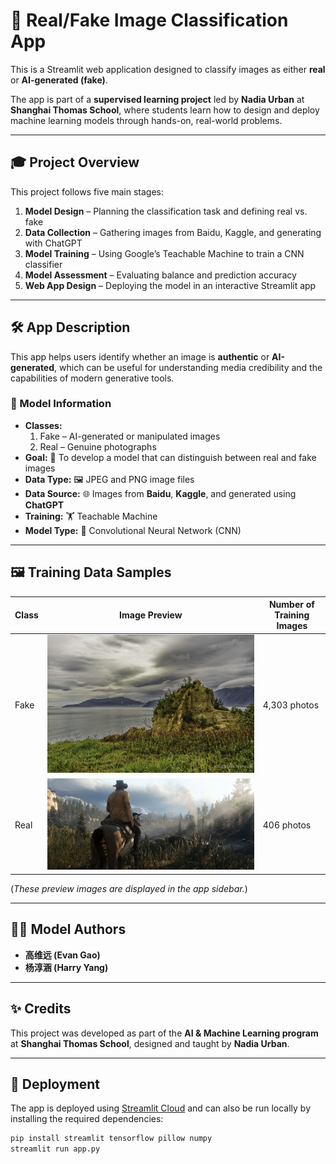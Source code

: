 # 🧠 Real/Fake Image Classification App

This is a Streamlit web application designed to classify images as either **real** or **AI-generated (fake)**.

The app is part of a **supervised learning project** led by **Nadia Urban** at **Shanghai Thomas School**, where students learn how to design and deploy machine learning models through hands-on, real-world problems.

---

## 🎓 Project Overview

This project follows five main stages:

1. **Model Design** – Planning the classification task and defining real vs. fake  
2. **Data Collection** – Gathering images from Baidu, Kaggle, and generating with ChatGPT  
3. **Model Training** – Using Google’s Teachable Machine to train a CNN classifier  
4. **Model Assessment** – Evaluating balance and prediction accuracy  
5. **Web App Design** – Deploying the model in an interactive Streamlit app

---

## 🛠️ App Description

This app helps users identify whether an image is **authentic** or **AI-generated**, which can be useful for understanding media credibility and the capabilities of modern generative tools.

### 🧾 Model Information
- **Classes:**
  1. Fake – AI-generated or manipulated images  
  2. Real – Genuine photographs
- **Goal:** 🎯 To develop a model that can distinguish between real and fake images  
- **Data Type:** 🖼️ JPEG and PNG image files  
- **Data Source:** 🌐 Images from **Baidu**, **Kaggle**, and generated using **ChatGPT**  
- **Training:** 🏋️ Teachable Machine  
- **Model Type:** 🧠 Convolutional Neural Network (CNN)

---

## 🖼️ Training Data Samples

| Class | Image Preview     | Number of Training Images |
|-------|--------------------|----------------------------|
| Fake  | ![](example1.jpg) | 4,303 photos               |
| Real  | ![](example2.jpg) | 406 photos                 |

(*These preview images are displayed in the app sidebar.*)

---

## 👩‍🔬 Model Authors

- **高维远 (Evan Gao)**  
- **杨淳涵 (Harry Yang)**

---

## ✨ Credits

This project was developed as part of the **AI & Machine Learning program** at **Shanghai Thomas School**, designed and taught by **Nadia Urban**.

---

## 🚀 Deployment

The app is deployed using [Streamlit Cloud](https://streamlit.io/cloud) and can also be run locally by installing the required dependencies:

```bash
pip install streamlit tensorflow pillow numpy
streamlit run app.py
